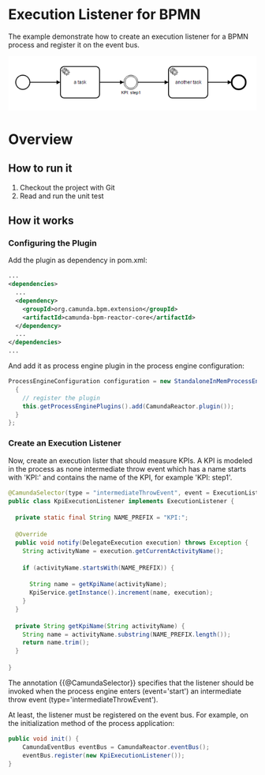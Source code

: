 # Execution Listener for BPMN

The example demonstrate how to create an execution listener for a BPMN process and register it on the event bus.

![Example Process](src/main/resources/Process.png)

# Overview

## How to run it

1. Checkout the project with Git
2. Read and run the unit test

## How it works

### Configuring the Plugin

Add the plugin as dependency in pom.xml:

```xml
...
<dependencies>
  ...
  <dependency>
    <groupId>org.camunda.bpm.extension</groupId>
    <artifactId>camunda-bpm-reactor-core</artifactId>
  </dependency>
  ...
</dependencies>
...
```

And add it as process engine plugin in the process engine configuration:

```java
ProcessEngineConfiguration configuration = new StandaloneInMemProcessEngineConfiguration() {
  {
    // register the plugin
    this.getProcessEnginePlugins().add(CamundaReactor.plugin());
  }
};
```

### Create an Execution Listener

Now, create an execution lister that should measure KPIs. A KPI is modeled in the process as none intermediate throw event which has a name starts with 'KPI:' and contains the name of the KPI, for example 'KPI: step1'.

```java
@CamundaSelector(type = "intermediateThrowEvent", event = ExecutionListener.EVENTNAME_START)
public class KpiExecutionListener implements ExecutionListener {

  private static final String NAME_PREFIX = "KPI:";

  @Override
  public void notify(DelegateExecution execution) throws Exception {
    String activityName = execution.getCurrentActivityName();

    if (activityName.startsWith(NAME_PREFIX)) {

      String name = getKpiName(activityName);
      KpiService.getInstance().increment(name, execution);
    }
  }

  private String getKpiName(String activityName) {
    String name = activityName.substring(NAME_PREFIX.length());
    return name.trim();
  }

}
```

The annotation {{@CamundaSelector}} specifies that the listener should be invoked when the process engine enters (event='start') an intermediate throw event (type='intermediateThrowEvent'). 

At least, the listener must be registered on the event bus. For example, on the initialization method of the process application:

```java
public void init() {
    CamundaEventBus eventBus = CamundaReactor.eventBus();
    eventBus.register(new KpiExecutionListener());
}
``` 
